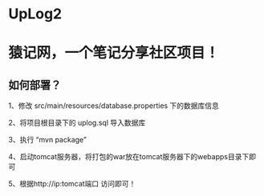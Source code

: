 # UpLog2
# 猿记网，一个笔记分享社区项目！

## 如何部署？

1、修改 src/main/resources/database.properties 下的数据库信息

2、将项目根目录下的 uplog.sql 导入数据库 

3、执行 “mvn package” 

4、启动tomcat服务器，将打包的war放在tomcat服务器下的webapps目录下即可 

5、根据http://ip:tomcat端口 访问即可！
